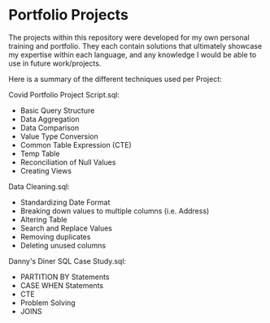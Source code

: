 # Portfolio Projects

The projects within this repository were developed for my own personal training and portfolio. They each contain solutions that ultimately showcase my expertise within each language, and any knowledge I would be able to use in future work/projects.


Here is a summary of the different techniques used per Project:

Covid Portfolio Project Script.sql:
- Basic Query Structure
- Data Aggregation
- Data Comparison
- Value Type Conversion
- Common Table Expression (CTE)
- Temp Table
- Reconciliation of Null Values
- Creating Views

Data Cleaning.sql:
- Standardizing Date Format
- Breaking down values to multiple columns (i.e. Address)
- Altering Table
- Search and Replace Values
- Removing duplicates
- Deleting unused columns

Danny's Diner SQL Case Study.sql:
- PARTITION BY Statements
- CASE WHEN Statements
- CTE
- Problem Solving
- JOINS
